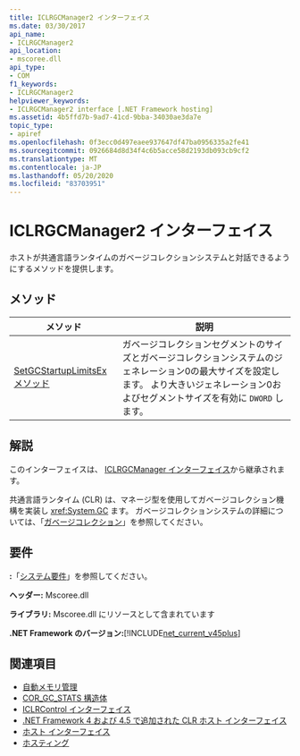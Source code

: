 ```yaml
---
title: ICLRGCManager2 インターフェイス
ms.date: 03/30/2017
api_name:
- ICLRGCManager2
api_location:
- mscoree.dll
api_type:
- COM
f1_keywords:
- ICLRGCManager2
helpviewer_keywords:
- ICLRGCManager2 interface [.NET Framework hosting]
ms.assetid: 4b5ffd7b-9ad7-41cd-9bba-34030ae3da7e
topic_type:
- apiref
ms.openlocfilehash: 0f3ecc0d497eaee937647df47ba0956335a2fe41
ms.sourcegitcommit: 0926684d8d34f4c6b5acce58d2193db093cb9cf2
ms.translationtype: MT
ms.contentlocale: ja-JP
ms.lasthandoff: 05/20/2020
ms.locfileid: "83703951"
---
```

# <a name="iclrgcmanager2-interface"></a>ICLRGCManager2 インターフェイス
ホストが共通言語ランタイムのガベージコレクションシステムと対話できるようにするメソッドを提供します。  
  
## <a name="methods"></a>メソッド  
  
|メソッド|説明|  
|------------|-----------------|  
|[SetGCStartupLimitsEx メソッド](iclrgcmanager2-setgcstartuplimitsex-method.md)|ガベージコレクションセグメントのサイズとガベージコレクションシステムのジェネレーション0の最大サイズを設定します。 より大きいジェネレーション0およびセグメントサイズを有効に `DWORD` します。|  
  
## <a name="remarks"></a>解説  
 このインターフェイスは、 [ICLRGCManager インターフェイス](iclrgcmanager-interface.md)から継承されます。  
  
 共通言語ランタイム (CLR) は、マネージ型を使用してガベージコレクション機構を実装し <xref:System.GC> ます。 ガベージコレクションシステムの詳細については、「[ガベージコレクション](../../../standard/garbage-collection/index.md)」を参照してください。  
  
## <a name="requirements"></a>要件  
 **:**「[システム要件](../../get-started/system-requirements.md)」を参照してください。  
  
 **ヘッダー:** Mscoree.dll  
  
 **ライブラリ:** Mscoree.dll にリソースとして含まれています  
  
 **.NET Framework のバージョン:**[!INCLUDE[net_current_v45plus](../../../../includes/net-current-v45plus-md.md)]  
  
## <a name="see-also"></a>関連項目

- [自動メモリ管理](../../../standard/automatic-memory-management.md)
- [COR_GC_STATS 構造体](cor-gc-stats-structure.md)
- [ICLRControl インターフェイス](iclrcontrol-interface.md)
- [.NET Framework 4 および 4.5 で追加された CLR ホスト インターフェイス](clr-hosting-interfaces-added-in-the-net-framework-4-and-4-5.md)
- [ホスト インターフェイス](hosting-interfaces.md)
- [ホスティング](index.md)
